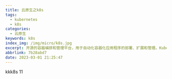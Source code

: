 ```yaml
---
title: 云原生之k8s
tags:
  - kubernetes
  - k8s
categories:
  - 云原生
keywords: k8s
index_img: /img/micro/k8s.jpg
excerpt: 开源的容器编排和管理平台，用于自动化容器化应用程序的部署、扩展和管理。Kubernetes提供了高度可扩展的集群管理、服务发现、负载均衡、自动伸缩和自我修复等功能，使容器化应用在多个主机上能够更容易地管理和运行。
abbrlink: 7b28abd7
date: 2023-03-01 21:25:47
---
```

kkk8s
11